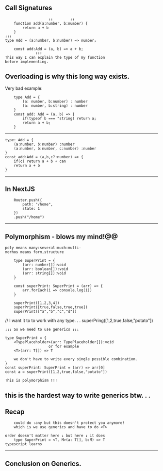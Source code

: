 ## Call Signatures

                        ↓↓        ↓↓
        function add(a:number, b:number) {
            return a + b
        }
    ↓↓↓
    type Add = (a:number, b:number) => number;

        const add:Add = (a, b) => a + b;
                  ↑↑↑
    This way I can explain the type of my function
    before implementing.

## Overloading is why this long way exists.

Very bad example:

        type Add = {
            (a: number, b:number) : number
            (a: number, b:string) : number
        }
        const add: Add = (a, b) => {
            if(typeof b === "string) return a;
            return a + b;
        }

---

    type: Add = {
        (a:number, b:number) :number
        (a:number, b:number, c:number) :number
    }
    const add:Add = (a,b,c?:number) => {
        if(c) return a + b + can
        return a + b
    }

---

## In NextJS

        Router.push({
            path: "/home",
            state: 1
        })
        .push("/home")

---

## Polymorphism - blows my mind!@@

    poly means many:several:much:multi-
    morhos means form,structure

        type SuperPrint = {
            (arr: number[]):void
            (arr: boolean[]):void
            (arr: string[]):void
        }

        const superPrint: SuperPrint = (arr) => {
            arr.forEach(i => console.log(i))
        }

        superPrint([1,2,3,4])
        superPrint([true,false,true,true])
        superPrint(["a","b","c","d"])

// I want it to to work with any type. . .
superPring([1,2,true,false,"potato"])

    ↓↓↓ So we need to use generics ↓↓↓

    type SuperPrint = {
        <TypePlaceholder>(arr: TypePlaceholder[]):void
                        or for example
        <T>(arr: T[]) => T

        we don't have to write every single possible combination.
    }
    const superPrint: SuperPrint = (arr) => arr[0]
    const a = superPrint([1,2,true,false,"potato"])

    This is polymorphism !!!

## this is the hardest way to write generics btw. . .

## Recap

        could do :any but this doesn't protect you anymore!
        which is we use generics and have to do <T>

    order doesn't matter here ↓ but here ↓ it does
        type SuperPrint = <T, M>(a: T[], b:M) => T
    typescript learns

---

## Conclusion on Generics.
